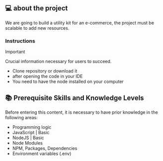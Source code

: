 
## 💻 about the project

We are going to build a utility kit for an e-commerce, the project must be scalable to add new resources.

### Instructions
> [!IMPORTANT]  
> Crucial information necessary for users to succeed.
> - Clone repository or download it
> - after opening the code in your IDE 
> - You need to have the node installed on your computer

## 📚 Prerequisite Skills and Knowledge Levels

Before entering this content, it is necessary to have prior knowledge in the following areas:

- Programming logic
- JavaScript | Basic
- NodeJS | Basic
- Node Modules
- NPM, Packages, Dependencies
- Environment variables (.env)
